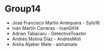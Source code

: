 # Group14
* José Francisco Martín Antequera - Syto16
* Iván Martín Carreras - IvanGit14
* Adrian Tabacaru - DetectiveToaster
* Andrés Molina Díaz - AndresMoli
* Aisha Aljaber Mate - aishamate